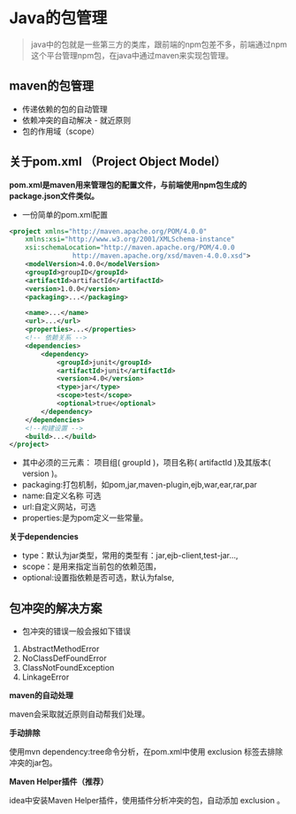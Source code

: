 # Java的包管理


> java中的包就是一些第三方的类库，跟前端的npm包差不多，前端通过npm这个平台管理npm包，在java中通过maven来实现包管理。

## maven的包管理
* 传递依赖的包的自动管理
* 依赖冲突的自动解决 - 就近原则
* 包的作用域（scope）

## 关于pom.xml （Project Object Model）
**pom.xml是maven用来管理包的配置文件，与前端使用npm包生成的package.json文件类似。**

* 一份简单的pom.xml配置
```xml
<project xmlns="http://maven.apache.org/POM/4.0.0"
    xmlns:xsi="http://www.w3.org/2001/XMLSchema-instance"
    xsi:schemaLocation="http://maven.apache.org/POM/4.0.0
                http://maven.apache.org/xsd/maven-4.0.0.xsd">
    <modelVersion>4.0.0</modelVersion>
    <groupId>groupID</groupId>
    <artifactId>artifactId</artifactId>
    <version>1.0.0</version>
    <packaging>...</packaging>

    <name>...</name>
    <url>...</url>
    <properties>...</properties>
    <!-- 依赖关系 -->
    <dependencies>
        <dependency>
            <groupId>junit</groupId>
            <artifactId>junit</artifactId>
            <version>4.0</version>
            <type>jar</type>
            <scope>test</scope>
            <optional>true</optional>
        </dependency>
    </dependencies>
    <!--构建设置 -->
    <build>...</build>
</project>
```
* 其中必须的三元素： 项目组( groupId )，项目名称( artifactId )及其版本( version )。
* packaging:打包机制，如pom,jar,maven-plugin,ejb,war,ear,rar,par
* name:自定义名称 可选
* url:自定义网站，可选
* properties:是为pom定义一些常量。

**关于dependencies**
* type：默认为jar类型，常用的类型有：jar,ejb-client,test-jar...,
* scope：是用来指定当前包的依赖范围，
* optional:设置指依赖是否可选，默认为false,

## 包冲突的解决方案
* 包冲突的错误一般会报如下错误
1. AbstractMethodError
2. NoClassDefFoundError
3. ClassNotFoundException
4. LinkageError

**maven的自动处理**

maven会采取就近原则自动帮我们处理。

**手动排除**

使用mvn dependency:tree命令分析，在pom.xml中使用 exclusion 标签去排除冲突的jar包。

**Maven Helper插件（推荐）**

idea中安装Maven Helper插件，使用插件分析冲突的包，自动添加 exclusion 。

